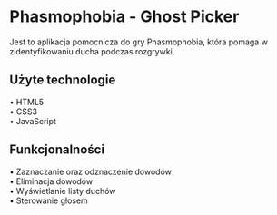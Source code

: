 # Phasmophobia - Ghost Picker
Jest to aplikacja pomocnicza do gry Phasmophobia, która pomaga w zidentyfikowaniu ducha podczas rozgrywki.

## Użyte technologie
• HTML5 \
• CSS3 \
• JavaScript

## Funkcjonalności
• Zaznaczanie oraz odznaczenie dowodów \
• Eliminacja dowodów \
• Wyświetlanie listy duchów \
• Sterowanie głosem
